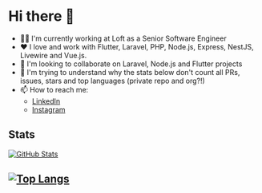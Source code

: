 # Hi there 👋

- 👨‍💻 I'm currently working at Loft as a Senior Software Engineer
- ❤️ I love and work with Flutter, Laravel, PHP, Node.js, Express, NestJS, Livewire and Vue.js.
- 👯 I'm looking to collaborate on Laravel, Node.js and Flutter projects
- 🤔 I'm trying to understand why the stats below don't count all PRs, issues, stars and top languages (private repo and org?!)
- 📫 How to reach me: 
  - [LinkedIn](https://www.linkedin.com/in/samuelcecilio)
  - [Instagram](https://www.instagram.com/ceciliosamuel)

## Stats

[![GitHub Stats](https://github-readme-stats.vercel.app/api?username=samuelcecilio&show_icons=true&theme=dracula&include_all_commits=true&count_private=true)](https://github.com/anuraghazra/github-readme-stats)

[![Top Langs](https://github-readme-stats.vercel.app/api/top-langs/?username=samuelcecilio&layout=compact&theme=dracula&langs_count=10)](https://github.com/anuraghazra/github-readme-stats)
---
